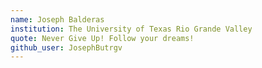 ```yaml
---
name: Joseph Balderas
institution: The University of Texas Rio Grande Valley
quote: Never Give Up! Follow your dreams!
github_user: JosephButrgv
---
```

